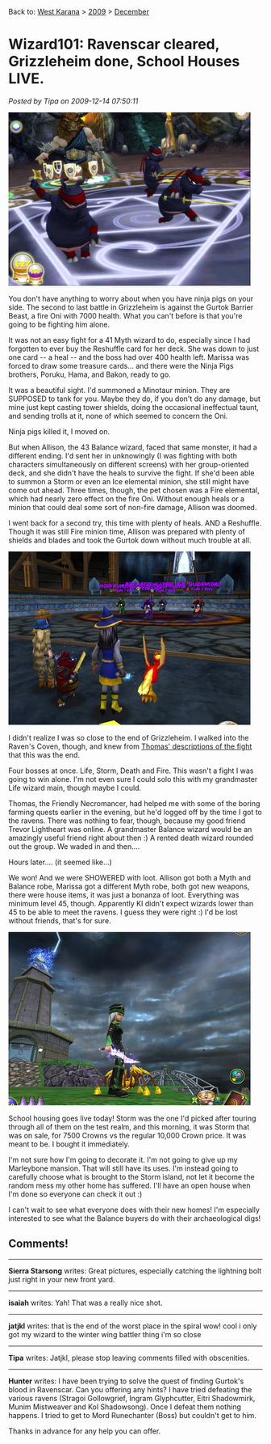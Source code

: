 Back to: [West Karana](/posts/westkarana.md) > [2009](/posts/2009/westkarana.md) > [December](./westkarana.md)
# Wizard101: Ravenscar cleared, Grizzleheim done, School Houses LIVE.

*Posted by Tipa on 2009-12-14 07:50:11*

![Ninja Pigs save the day!](../../../uploads/2009/12/WizardGraphicalClient-2009-12-13-22-34-52-83.jpg "Ninja Pigs save the day!")

You don't have anything to worry about when you have ninja pigs on your side. The second to last battle in Grizzleheim is against the Gurtok Barrier Beast, a fire Oni with 7000 health. What you can't before is that you're going to be fighting him alone.

It was not an easy fight for a 41 Myth wizard to do, especially since I had forgotten to ever buy the Reshuffle card for her deck. She was down to just one card -- a heal -- and the boss had over 400 health left. Marissa was forced to draw some treasure cards... and there were the Ninja Pigs brothers, Poruku, Hama, and Bakon, ready to go.

It was a beautiful sight. I'd summoned a Minotaur minion. They are SUPPOSED to tank for you. Maybe they do, if you don't do any damage, but mine just kept casting tower shields, doing the occasional ineffectual taunt, and sending trolls at it, none of which seemed to concern the Oni.

Ninja pigs killed it, I moved on.

But when Allison, the 43 Balance wizard, faced that same monster, it had a different ending. I'd sent her in unknowingly (I was fighting with both characters simultaneously on different screens) with her group-oriented deck, and she didn't have the heals to survive the fight. If she'd been able to summon a Storm or even an Ice elemental minion, she still might have come out ahead. Three times, though, the pet chosen was a Fire elemental, which had nearly zero effect on the fire Oni. Without enough heals or a minion that could deal some sort of non-fire damage, Allison was doomed.

I went back for a second try, this time with plenty of heals. AND a Reshuffle. Though it was still Fire minion time, Allison was prepared with plenty of shields and blades and took the Gurtok down without much trouble at all.

![Four bosses, no waiting.](../../../uploads/2009/12/WizardGraphicalClient-2009-12-13-23-24-01-67.jpg "Four bosses, no waiting.")

I didn't realize I was so close to the end of Grizzleheim. I walked into the Raven's Coven, though, and knew from [Thomas' descriptions of the fight](http://thefriendlynecromancer.blogspot.com/) that this was the end. 

Four bosses at once. Life, Storm, Death and Fire. This wasn't a fight I was going to win alone. I'm not even sure I could solo this with my grandmaster Life wizard main, though maybe I could. 

Thomas, the Friendly Necromancer, had helped me with some of the boring farming quests earlier in the evening, but he'd logged off by the time I got to the ravens. There was nothing to fear, though, because my good friend Trevor Lightheart was online. A grandmaster Balance wizard would be an amazingly useful friend right about then :) A rented death wizard rounded out the group. We waded in and then....

Hours later.... (it seemed like...)

We won! And we were SHOWERED with loot. Allison got both a Myth and Balance robe, Marissa got a different Myth robe, both got new weapons, there were house items, it was just a bonanza of loot. Everything was minimum level 45, though. Apparently KI didn't expect wizards lower than 45 to be able to meet the ravens. I guess they were right :) I'd be lost without friends, that's for sure.

![Storm house!](../../../uploads/2009/12/WizardGraphicalClient-2009-12-14-07-35-05-46.jpg "Storm house!")

School housing goes live today! Storm was the one I'd picked after touring through all of them on the test realm, and this morning, it was Storm that was on sale, for 7500 Crowns vs the regular 10,000 Crown price. It was meant to be. I bought it immediately.

I'm not sure how I'm going to decorate it. I'm not going to give up my Marleybone mansion. That will still have its uses. I'm instead going to carefully choose what is brought to the Storm island, not let it become the random mess my other home has suffered. I'll have an open house when I'm done so everyone can check it out :)

I can't wait to see what everyone does with their new homes! I'm especially interested to see what the Balance buyers do with their archaeological digs!

## Comments!

---

**Sierra Starsong** writes: Great pictures, especially catching the lightning bolt just right in your new front yard.

---

**isaiah** writes: Yah! That was a really nice shot.

---

**jatjkl** writes: that is the end of the worst place in the spiral wow! cool i only got my wizard to the winter wing battler thing i'm so close

---

**Tipa** writes: Jatjkl, please stop leaving comments filled with obscenities.

---

**Hunter** writes: I have been trying to solve the quest of finding Gurtok's blood in Ravenscar. Can you offering any hints? I have tried defeating the various ravens (Stragoi Gollowgrief, Ingram Glyphcutter, Eitri Shadowmirk, Munim Mistweaver and Kol Shadowsong). Once I defeat them nothing happens. I tried to get to Mord Runechanter (Boss) but couldn't get to him.

Thanks in advance for any help you can offer.

